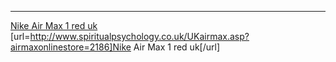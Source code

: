 ****
 <a href="http://www.spiritualpsychology.co.uk/UKairmax.asp?airmaxonlinestore=2186" >Nike Air Max 1 red uk</a>
[url=http://www.spiritualpsychology.co.uk/UKairmax.asp?airmaxonlinestore=2186]Nike Air Max 1 red uk[/url]